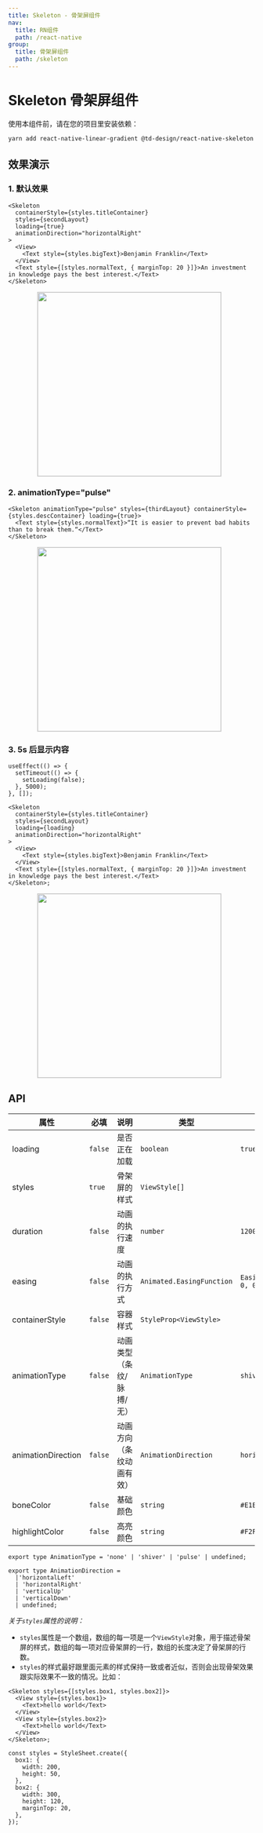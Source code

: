```yaml
---
title: Skeleton - 骨架屏组件
nav:
  title: RN组件
  path: /react-native
group:
  title: 骨架屏组件
  path: /skeleton
---
```


# Skeleton 骨架屏组件

使用本组件前，请在您的项目里安装依赖：

```code
yarn add react-native-linear-gradient @td-design/react-native-skeleton
```

## 效果演示

### 1. 默认效果

```tsx | pure
<Skeleton
  containerStyle={styles.titleContainer}
  styles={secondLayout}
  loading={true}
  animationDirection="horizontalRight"
>
  <View>
    <Text style={styles.bigText}>Benjamin Franklin</Text>
  </View>
  <Text style={[styles.normalText, { marginTop: 20 }]}>An investment in knowledge pays the best interest.</Text>
</Skeleton>
```

<center>
  <figure>
    <img
      src="https://td-dev-public.oss-cn-hangzhou.aliyuncs.com/maoyes-app/1643251256650405037.gif"
      style="width: 375px; margin-right: 10px; border: 1px solid #ddd;"
    />
  </figure>
</center>

### 2. animationType="pulse"

```tsx | pure
<Skeleton animationType="pulse" styles={thirdLayout} containerStyle={styles.descContainer} loading={true}>
  <Text style={styles.normalText}>“It is easier to prevent bad habits than to break them.“</Text>
</Skeleton>
```

<center>
  <figure>
    <img
      src="https://td-dev-public.oss-cn-hangzhou.aliyuncs.com/maoyes-app/1643251448641774906.gif"
      style="width: 375px; margin-right: 10px; border: 1px solid #ddd;"
    />
  </figure>
</center>

### 3. 5s 后显示内容

```tsx | pure
useEffect(() => {
  setTimeout(() => {
    setLoading(false);
  }, 5000);
}, []);

<Skeleton
  containerStyle={styles.titleContainer}
  styles={secondLayout}
  loading={loading}
  animationDirection="horizontalRight"
>
  <View>
    <Text style={styles.bigText}>Benjamin Franklin</Text>
  </View>
  <Text style={[styles.normalText, { marginTop: 20 }]}>An investment in knowledge pays the best interest.</Text>
</Skeleton>;
```

<center>
  <figure>
    <img
      src="https://td-dev-public.oss-cn-hangzhou.aliyuncs.com/maoyes-app/1643251723101514352.gif"
      style="width: 375px; margin-right: 10px; border: 1px solid #ddd;"
    />
  </figure>
</center>

## API

| 属性 | 必填 | 说明 | 类型 | 默认值 |
| --- | --- | --- | --- | --- |
| loading | `false` | 是否正在加载 | `boolean` | `true` |
| styles | `true` | 骨架屏的样式 | `ViewStyle[]` |  |
| duration | `false` | 动画的执行速度 | `number` | `1200` |
| easing | `false` | 动画的执行方式 | `Animated.EasingFunction` | `Easing.bezierFn(0.5, 0, 0.25, 1)` |
| containerStyle | `false` | 容器样式 | `StyleProp<ViewStyle>` |  |
| animationType | `false` | 动画类型（条纹/脉搏/无） | `AnimationType` | `shiver` |
| animationDirection | `false` | 动画方向（条纹动画有效） | `AnimationDirection` | `horizontalRight` |
| boneColor | `false` | 基础颜色 | `string` | `#E1E9EE` |
| highlightColor | `false` | 高亮颜色 | `string` | `#F2F8FC` |

```code
export type AnimationType = 'none' | 'shiver' | 'pulse' | undefined;

export type AnimationDirection =
  |'horizontalLeft'
  | 'horizontalRight'
  | 'verticalUp'
  | 'verticalDown'
  | undefined;

```

_关于`styles`属性的说明：_

- `styles`属性是一个数组，数组的每一项是一个`ViewStyle`对象，用于描述骨架屏的样式，数组的每一项对应骨架屏的一行，数组的长度决定了骨架屏的行数。
- `styles`的样式最好跟里面元素的样式保持一致或者近似，否则会出现骨架效果跟实际效果不一致的情况。比如：

```tsx
<Skeleton styles={[styles.box1, styles.box2]}>
  <View style={styles.box1}>
    <Text>hello world</Text>
  </View>
  <View style={styles.box2}>
    <Text>hello world</Text>
  </View>
</Skeleton>;

const styles = StyleSheet.create({
  box1: {
    width: 200,
    height: 50,
  },
  box2: {
    width: 300,
    height: 120,
    marginTop: 20,
  },
});
```
